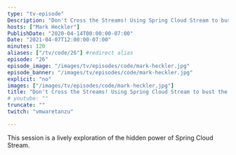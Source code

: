 ```yaml
---
type: "tv-episode"
Description: "Don't Cross the Streams! Using Spring Cloud Stream to bust the ghosts of interservice communication with Mark Heckler"
hosts: ["Mark Heckler"]
PublishDate: "2020-04-14T00:00:00-07:00"
Date: "2021-04-07T12:00:00-07:00"
minutes: 120
aliases: ["/tv/code/26"] #redirect alias
episode: "26"
episode_image: "/images/tv/episodes/code/mark-heckler.jpg"
episode_banner: "/images/tv/episodes/code/mark-heckler.jpg"
explicit: "no"
images: ["/images/tv/episodes/code/mark-heckler.jpg"]
title: "Don't Cross the Streams! Using Spring Cloud Stream to bust the ghosts of interservice communication with Mark Heckler"
# youtube: ""
truncate: ""
twitch: "vmwaretanzu"

---
```


This session is a lively exploration of the hidden power of Spring Cloud Stream.